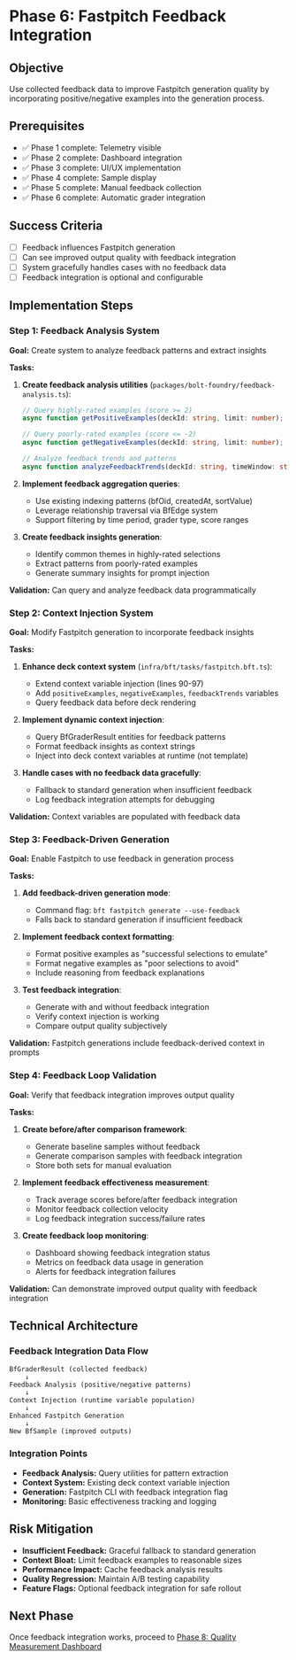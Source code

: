 # Phase 6: Fastpitch Feedback Integration

## Objective

Use collected feedback data to improve Fastpitch generation quality by
incorporating positive/negative examples into the generation process.

## Prerequisites

- ✅ Phase 1 complete: Telemetry visible
- ✅ Phase 2 complete: Dashboard integration
- ✅ Phase 3 complete: UI/UX implementation
- ✅ Phase 4 complete: Sample display
- ✅ Phase 5 complete: Manual feedback collection
- ✅ Phase 6 complete: Automatic grader integration

## Success Criteria

- [ ] Feedback influences Fastpitch generation
- [ ] Can see improved output quality with feedback integration
- [ ] System gracefully handles cases with no feedback data
- [ ] Feedback integration is optional and configurable

## Implementation Steps

### Step 1: Feedback Analysis System

**Goal:** Create system to analyze feedback patterns and extract insights

**Tasks:**

1. **Create feedback analysis utilities**
   (`packages/bolt-foundry/feedback-analysis.ts`):
   ```typescript
   // Query highly-rated examples (score >= 2)
   async function getPositiveExamples(deckId: string, limit: number);

   // Query poorly-rated examples (score <= -2)
   async function getNegativeExamples(deckId: string, limit: number);

   // Analyze feedback trends and patterns
   async function analyzeFeedbackTrends(deckId: string, timeWindow: string);
   ```

2. **Implement feedback aggregation queries**:
   - Use existing indexing patterns (bfOid, createdAt, sortValue)
   - Leverage relationship traversal via BfEdge system
   - Support filtering by time period, grader type, score ranges

3. **Create feedback insights generation**:
   - Identify common themes in highly-rated selections
   - Extract patterns from poorly-rated examples
   - Generate summary insights for prompt injection

**Validation:** Can query and analyze feedback data programmatically

### Step 2: Context Injection System

**Goal:** Modify Fastpitch generation to incorporate feedback insights

**Tasks:**

1. **Enhance deck context system** (`infra/bft/tasks/fastpitch.bft.ts`):
   - Extend context variable injection (lines 90-97)
   - Add `positiveExamples`, `negativeExamples`, `feedbackTrends` variables
   - Query feedback data before deck rendering

2. **Implement dynamic context injection**:
   - Query BfGraderResult entities for feedback patterns
   - Format feedback insights as context strings
   - Inject into deck context variables at runtime (not template)

3. **Handle cases with no feedback data gracefully**:
   - Fallback to standard generation when insufficient feedback
   - Log feedback integration attempts for debugging

**Validation:** Context variables are populated with feedback data

### Step 3: Feedback-Driven Generation

**Goal:** Enable Fastpitch to use feedback in generation process

**Tasks:**

1. **Add feedback-driven generation mode**:
   - Command flag: `bft fastpitch generate --use-feedback`
   - Falls back to standard generation if insufficient feedback

2. **Implement feedback context formatting**:
   - Format positive examples as "successful selections to emulate"
   - Format negative examples as "poor selections to avoid"
   - Include reasoning from feedback explanations

3. **Test feedback integration**:
   - Generate with and without feedback integration
   - Verify context injection is working
   - Compare output quality subjectively

**Validation:** Fastpitch generations include feedback-derived context in
prompts

### Step 4: Feedback Loop Validation

**Goal:** Verify that feedback integration improves output quality

**Tasks:**

1. **Create before/after comparison framework**:
   - Generate baseline samples without feedback
   - Generate comparison samples with feedback integration
   - Store both sets for manual evaluation

2. **Implement feedback effectiveness measurement**:
   - Track average scores before/after feedback integration
   - Monitor feedback collection velocity
   - Log feedback integration success/failure rates

3. **Create feedback loop monitoring**:
   - Dashboard showing feedback integration status
   - Metrics on feedback data usage in generation
   - Alerts for feedback integration failures

**Validation:** Can demonstrate improved output quality with feedback
integration

## Technical Architecture

### Feedback Integration Data Flow

```
BfGraderResult (collected feedback)
    ↓
Feedback Analysis (positive/negative patterns)
    ↓
Context Injection (runtime variable population)
    ↓
Enhanced Fastpitch Generation
    ↓
New BfSample (improved outputs)
```

### Integration Points

- **Feedback Analysis:** Query utilities for pattern extraction
- **Context System:** Existing deck context variable injection
- **Generation:** Fastpitch CLI with feedback integration flag
- **Monitoring:** Basic effectiveness tracking and logging

## Risk Mitigation

- **Insufficient Feedback:** Graceful fallback to standard generation
- **Context Bloat:** Limit feedback examples to reasonable sizes
- **Performance Impact:** Cache feedback analysis results
- **Quality Regression:** Maintain A/B testing capability
- **Feature Flags:** Optional feedback integration for safe rollout

## Next Phase

Once feedback integration works, proceed to
[Phase 8: Quality Measurement Dashboard](./phase-8-quality-measurement.md)

